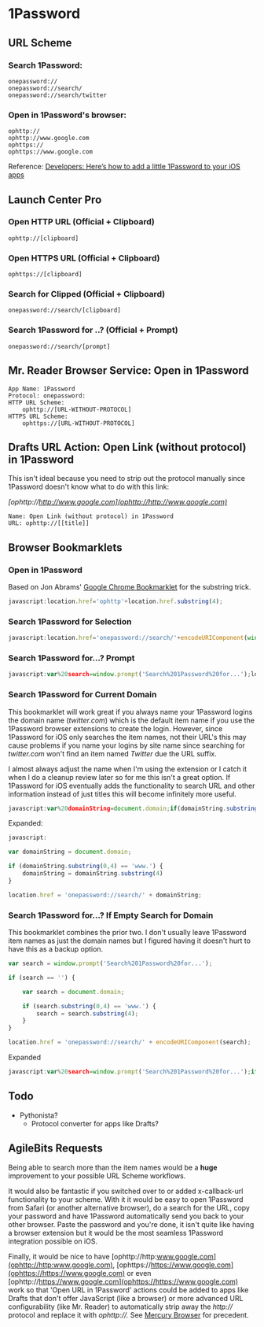 # 1Password

## URL Scheme

### Search 1Password:

	onepassword://
	onepassword://search/
	onepassword://search/twitter

### Open in 1Password's browser:

	ophttp://
	ophttp://www.google.com
	ophttps://
	ophttps://www.google.com

Reference: [Developers: Here’s how to add a little 1Password to your iOS apps](http://blog.agilebits.com/2013/01/24/developers-heres-how-to-add-a-little-1password-to-your-ios-apps/)

## Launch Center Pro

### Open HTTP URL (Official + Clipboard)

    ophttp://[clipboard]

### Open HTTPS URL (Official + Clipboard)

    ophttps://[clipboard]

### Search for Clipped (Official + Clipboard)

    onepassword://search/[clipboard]

### Search 1Password for ..? (Official + Prompt)

    onepassword://search/[prompt]

## Mr. Reader Browser Service: Open in 1Password

    App Name: 1Password
    Protocol: onepassword:
    HTTP URL Scheme:
        ophttp://[URL-WITHOUT-PROTOCOL]
    HTTPS URL Scheme:
        ophttps://[URL-WITHOUT-PROTOCOL]

## Drafts URL Action: Open Link (without protocol) in 1Password

This isn't ideal because you need to strip out the protocol manually since 1Password doesn't know what to do with this link:

*[ophttp://http://www.google.com](ophttp://http://www.google.com)*

    Name: Open Link (without protocol) in 1Password
    URL: ophttp://[[title]]

## Browser Bookmarklets 

### Open in 1Password

Based on Jon Abrams' [Google Chrome Bookmarklet](http://blog.jonabrams.com/post/26099585134/open-in-chrome) for the substring trick.

```javascript
javascript:location.href='ophttp'+location.href.substring(4);
```

### Search 1Password for Selection

```javascript
javascript:location.href='onepassword://search/'+encodeURIComponent(window.getSelection());
```

### Search 1Password for...? Prompt

```javascript
javascript:var%20search=window.prompt('Search%201Password%20for...');location.href='onepassword://search/'+encodeURIComponent(search);
```

### Search 1Password for Current Domain

This bookmarklet will work great if you always name your 1Password logins the domain name (*twitter.com*) which is the default item name if you use the 1Password browser extensions to create the login. However, since 1Password for iOS only searches the item names, not their URL's this may cause problems if you name your logins by site name since searching for *twitter.com* won't find an item named *Twitter* due the URL suffix. 

I almost always adjust the name when I'm using the extension or I catch it when I do a cleanup review later so for me this isn't a great option. If 1Password for iOS eventually adds the functionality to search URL and other information instead of just titles this will become infinitely more useful.

```javascript
javascript:var%20domainString=document.domain;if(domainString.substring(0,4)=='www.'){domainString=domainString.substring(4)}location.href='onepassword://search/'+domainString;
```

Expanded:

```javascript
javascript:

var domainString = document.domain;

if (domainString.substring(0,4) == 'www.') {
    domainString = domainString.substring(4)
}

location.href = 'onepassword://search/' + domainString;
```

### Search 1Password for...? If Empty Search for Domain

This bookmarklet combines the prior two. I don't usually leave 1Password item names as just the domain names but I figured having it doesn't hurt to have this as a backup option.

```javascript
var search = window.prompt('Search%201Password%20for...');

if (search == '') {

    var search = document.domain;

    if (search.substring(0,4) == 'www.') {
        search = search.substring(4);
    }
} 

location.href = 'onepassword://search/' + encodeURIComponent(search);
```

Expanded

```javascript
javascript:var%20search=window.prompt('Search%201Password%20for...');if(search==''){var%20search=document.domain;if(search.substring(0,4)=='www.'){search=search.substring(4);}}location.href='onepassword://search/'+encodeURIComponent(search);
```

## Todo

- Pythonista?
    - Protocol converter for apps like Drafts?

## AgileBits Requests

Being able to search more than the item names would be a **huge** improvement to your possible URL Scheme workflows.

It would also be fantastic if you switched over to or added x-callback-url functionality to your scheme. With it it would be easy to open 1Password from Safari (or another alternative browser), do a search for the URL, copy your password and have 1Password automatically send you back to your other browser. Paste the password and you're done, it isn't quite like having a browser extension but it would be the most seamless 1Password integration possible on iOS.

Finally, it would be nice to have [ophttp://http:www.google.com](ophttp://http:www.google.com), [ophttps://https://www.google.com](ophttps://https://www.google.com) or even [ophttp://https://www.google.com](ophttps://https://www.google.com) work so that 'Open URL in 1Password' actions could be added to apps like Drafts that don't offer JavaScript (like a browser) or more advanced URL configurability (like Mr. Reader) to automatically strip away the *http://* protocol and replace it with *ophttp://.* See [Mercury Browser](http://mercury-browser.com/) for precedent. 
